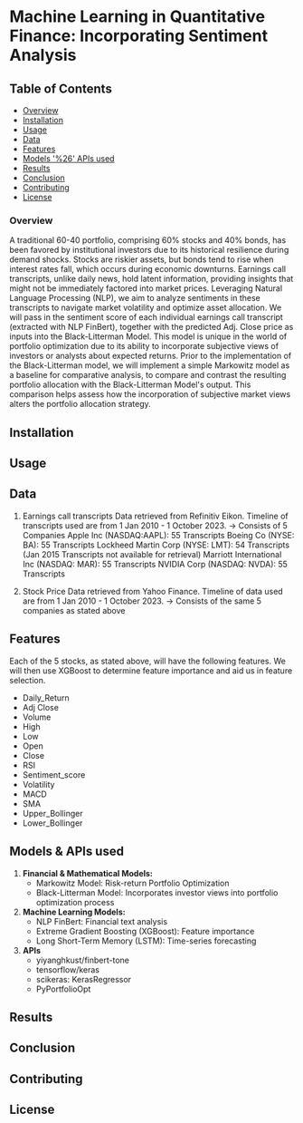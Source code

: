 # Machine Learning in Quantitative Finance: Incorporating Sentiment Analysis

## Table of Contents
- [Overview](#overview)
- [Installation](#installation)
- [Usage](#usage)
- [Data](#data)
- [Features](#features)
- [Models '%26' APIs used](#modelsandAPIsused)
- [Results](#results)
- [Conclusion](#conclusion)
- [Contributing](#contributing)
- [License](#license)

### Overview
A traditional 60-40 portfolio, comprising 60% stocks and 40% bonds, has been favored by institutional investors due to its historical resilience during demand shocks. Stocks are riskier assets, but bonds tend to rise when interest rates fall, which occurs during economic downturns. Earnings call transcripts, unlike daily news, hold latent information, providing insights that might not be immediately factored into market prices. Leveraging Natural Language Processing (NLP), we aim to analyze sentiments in these transcripts to navigate market volatility and optimize asset allocation. We will pass in the sentiment score of each individual earnings call transcript (extracted with NLP FinBert), together with the predicted Adj. Close price as inputs into the Black-Litterman Model. This model is unique in the world of portfolio optimization due to its ability to incorporate subjective views of investors or analysts about expected returns. Prior to the implementation of the Black-Litterman model, we will implement a simple Markowitz model as a baseline for comparative analysis, to compare and contrast the resulting portfolio allocation with the Black-Litterman Model's output. This comparison helps assess how the incorporation of subjective market views alters the portfolio allocation strategy. 

## Installation

## Usage

## Data
1) Earnings call transcripts Data retrieved from Refinitiv Eikon. Timeline of transcripts used are from 1 Jan 2010 - 1 October 2023.
-> Consists of 5 Companies
   Apple Inc (NASDAQ:AAPL): 55 Transcripts
   Boeing Co (NYSE: BA): 55 Transcripts
   Lockheed Martin Corp (NYSE: LMT): 54 Transcripts (Jan 2015 Transcripts not available for retrieval)
   Marriott International Inc (NASDAQ: MAR): 55 Transcripts
   NVIDIA Corp (NASDAQ: NVDA): 55 Transcripts

2) Stock Price Data retrieved from Yahoo Finance. Timeline of data used are from 1 Jan 2010 - 1 October 2023.
-> Consists of the same 5 companies as stated above

## Features 
Each of the 5 stocks, as stated above, will have the following features. We will then use XGBoost to determine feature importance and aid us in feature selection.
- Daily_Return
- Adj Close
- Volume
- High
- Low
- Open
- Close
- RSI
- Sentiment_score
- Volatility
- MACD
- SMA
- Upper_Bollinger
- Lower_Bollinger

## Models & APIs used
1) **Financial & Mathematical Models:**
   - Markowitz Model: Risk-return Portfolio Optimization
   - Black-Litterman Model: Incorporates investor views into portfolio optimization process
2) **Machine Learning Models:**
   - NLP FinBert: Financial text analysis
   - Extreme Gradient Boosting (XGBoost): Feature importance
   - Long Short-Term Memory (LSTM): Time-series forecasting
3) **APIs**
   - yiyanghkust/finbert-tone
   - tensorflow/keras
   - scikeras: KerasRegressor
   - PyPortfolioOpt

## Results

## Conclusion

## Contributing

## License

